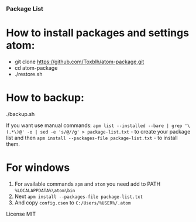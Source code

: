 ### Package List

# How to install packages and settings atom:
* git clone https://github.com/Toxblh/atom-package.git
* cd atom-package
* ./restore.sh

# How to backup:
./backup.sh

If you want use manual commands:
```apm list --installed --bare | grep '\(.*\)@' -o | sed -e 's/@//g' > package-list.txt``` - to create your package list and then
```apm install --packages-file package-list.txt``` - to install them.

# For windows
1. For available commands ```apm``` and ```atom``` you need add to PATH ```%LOCALAPPDATA%\atom\bin```
2. Next ```apm install --packages-file package-list.txt```
3.  And copy ```config.cson``` to ```C:/Users/%USER%/.atom```

License MIT
